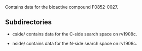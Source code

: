 Contains data for the bioactive compound F0852-0027.

## Subdirectories

- cside/ contains data for the C-side search space on rv1908c.

- nside/ contains data for the N-side search space on rv1908c.

